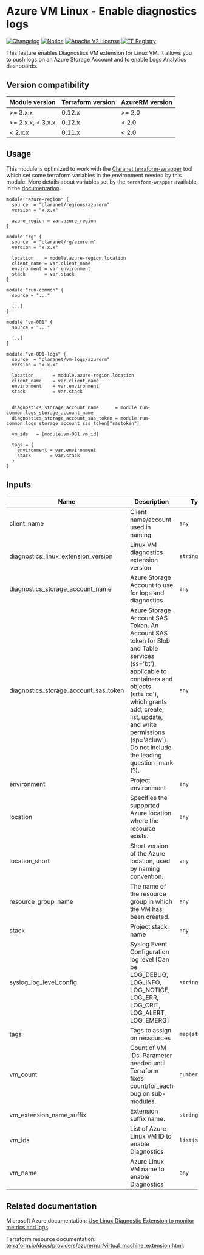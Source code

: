 # Azure VM Linux - Enable diagnostics logs
[![Changelog](https://img.shields.io/badge/changelog-release-green.svg)](CHANGELOG.md) [![Notice](https://img.shields.io/badge/notice-copyright-yellow.svg)](NOTICE) [![Apache V2 License](https://img.shields.io/badge/license-Apache%20V2-orange.svg)](LICENSE) [![TF Registry](https://img.shields.io/badge/terraform-registry-blue.svg)](https://registry.terraform.io/modules/claranet/vm-logs/azurerm/)

This feature enables Diagnostics VM extension for Linux VM.
It allows you to push logs on an Azure Storage Account and to enable Logs Analytics dashboards.

## Version compatibility

| Module version    | Terraform version | AzureRM version |
|-------------------|-------------------|-----------------|
| >= 3.x.x          | 0.12.x            | >= 2.0          |
| >= 2.x.x, < 3.x.x | 0.12.x            | <  2.0          |
| <  2.x.x          | 0.11.x            | <  2.0          |

## Usage

This module is optimized to work with the [Claranet terraform-wrapper](https://github.com/claranet/terraform-wrapper) tool
which set some terraform variables in the environment needed by this module.
More details about variables set by the `terraform-wrapper` available in the [documentation](https://github.com/claranet/terraform-wrapper#environment).

```hcl
module "azure-region" {
  source  = "claranet/regions/azurerm"
  version = "x.x.x"

  azure_region = var.azure_region
}

module "rg" {
  source  = "claranet/rg/azurerm"
  version = "x.x.x"

  location    = module.azure-region.location
  client_name = var.client_name
  environment = var.environment
  stack       = var.stack
}

module "run-common" {
  source = "..."

  [..]
}

module "vm-001" {
  source = "..."

  [..]
}

module "vm-001-logs" {
  source  = "claranet/vm-logs/azurerm"
  version = "x.x.x"

  location       = module.azure-region.location
  client_name    = var.client_name
  environment    = var.environment
  stack          = var.stack


  diagnostics_storage_account_name      = module.run-common.logs_storage_account_name
  diagnostics_storage_account_sas_token = module.run-common.logs_storage_account_sas_token["sastoken"]

  vm_ids   = [module.vm-001.vm_id]

  tags = {
    environment = var.environment
    stack       = var.stack
  }
}
```

## Inputs

| Name | Description | Type | Default | Required |
|------|-------------|------|---------|:--------:|
| client\_name | Client name/account used in naming | `any` | n/a | yes |
| diagnostics\_linux\_extension\_version | Linux VM diagnostics extension version | `string` | `"3.0"` | no |
| diagnostics\_storage\_account\_name | Azure Storage Account to use for logs and diagnostics | `any` | n/a | yes |
| diagnostics\_storage\_account\_sas\_token | Azure Storage Account SAS Token. An Account SAS token for Blob and Table services (ss='bt'), applicable to containers and objects (srt='co'), which grants add, create, list, update, and write permissions (sp='acluw'). Do not include the leading question-mark (?). | `any` | n/a | yes |
| environment | Project environment | `any` | n/a | yes |
| location | Specifies the supported Azure location where the resource exists. | `any` | n/a | yes |
| location\_short | Short version of the Azure location, used by naming convention. | `any` | n/a | yes |
| resource\_group\_name | The name of the resource group in which the VM has been created. | `any` | n/a | yes |
| stack | Project stack name | `any` | n/a | yes |
| syslog\_log\_level\_config | Syslog Event Configuration log level [Can be LOG\_DEBUG, LOG\_INFO, LOG\_NOTICE, LOG\_ERR, LOG\_CRIT, LOG\_ALERT, LOG\_EMERG] | `string` | `"LOG_ERR"` | no |       
| tags | Tags to assign on ressources | `map(string)` | `{}` | no |
| vm\_count | Count of VM IDs. Parameter needed until Terraform fixes count/for\_each bug on sub-modules. | `number` | `1` | no |
| vm\_extension\_name\_suffix | Extension suffix name. | `string` | `"linux-diagnostics"` | no |
| vm\_ids | List of Azure Linux VM ID to enable Diagnostics | `list(string)` | n/a | yes |
| vm\_name | Azure Linux VM name to enable Diagnostics | `any` | n/a | yes |

## Related documentation

Microsoft Azure documentation: [Use Linux Diagnostic Extension to monitor metrics and logs](https://docs.microsoft.com/en-us/azure/virtual-machines/extensions/diagnostics-linux).

Terraform resource documentation: [terraform.io/docs/providers/azurerm/r/virtual_machine_extension.html](https://www.terraform.io/docs/providers/azurerm/r/virtual_machine_extension.html).
